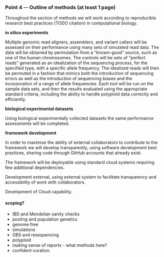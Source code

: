 ### Point 4 -- Outline of methods (at least 1 page)

Throughout the section of methods we will work according to reproducible research best practices (TODO citation) in computational biology.

**in silico experiments**

Multiple genomic read aligners, assemblers, and variant callers will be assessed on their performance using many sets of simulated read data. The data will be obtained by permutation from a “known-good” source, such as one of the human chromosomes. The controls will be sets of “perfect reads” generated as an idealization of the sequencing process, for the specified type, with a specific allele frequency. The idealized reads will then be permuted in a fashion that mimics both the introduction of sequencing errors as well as the introduction of sequencing biases and the incorporation of a range of allele frequencies. Each tool will be run on the sample data sets, and then the results evaluated using the appropriate standard criteria, including the ability to handle polyploid data correctly and efficiently.

**biological experimental datasets**

Using biological experimentally collected datasets the same performance assessments will be completed.

**framework development**

In order to maximise the ability of external collaborators to contribute to the framework we will develop transparently, using software development best practices, sharing code through GitHub accounts that already exist.

The framework will be deployable using standard cloud systems requiring few additional dependencies.


Development external, using external system to facilitate transparency and accessibility of work with collaborators.

Development of Cloud capability.


#### scoping?

* IBD and Mendelian sanity checks
* pooling and population genetics
* genome free
* simulations
* GBS and resequencing
* polyploid
* making sense of reports - what methods here?
* confident curation.
